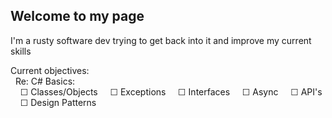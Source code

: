 ## Welcome to my page

I'm a rusty software dev trying to get back into it and improve my current skills

Current objectives: <br/>
&nbsp; Re: C# Basics: <br/>
&nbsp;  &nbsp;  ☐ Classes/Objects
&nbsp;  &nbsp;  ☐ Exceptions
&nbsp;  &nbsp;  ☐ Interfaces
&nbsp;  &nbsp;  ☐ Async 
&nbsp;  &nbsp;  ☐ API's
&nbsp;  &nbsp;  ☐ Design Patterns 
    
